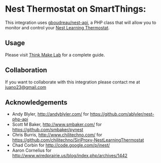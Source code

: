 Nest Thermostat on SmartThings:
=========================================

This integration uses [gboudreau/nest-api](https://github.com/gboudreau/nest-api), a PHP class that will allow you to monitor and control your [Nest Learning Thermostat](http://www.nest.com/).

Usage
-----

Please visit [Think Make Lab](http://thinkmakelab.com/2013/07/16/how-to-install-your-nest-thermostat-on-smartthings) for a complete guide.


Collaboration
-------------

If you want to collaborate with this integration please contact me at juano23@gmail.com


Acknowledgements
----------------

- Andy Blyler, http://andyblyler.com/
    for https://github.com/ablyler/nest-php-api
- Scott M Baker, http://www.smbaker.com/
    for https://github.com/smbaker/pynest
- Chris Burris, http://www.chilitechno.com/
    for https://github.com/chilitechno/SiriProxy-NestLearningThermostat
- Chad Corbin
    for http://code.google.com/p/jnest/
- Aaron Cornelius
    for http://www.wiredprairie.us/blog/index.php/archives/1442
